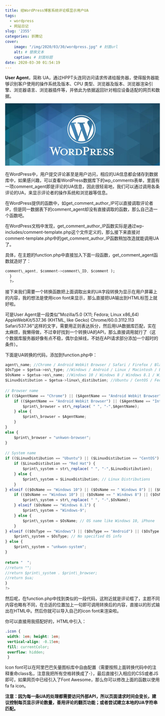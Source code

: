 ```yaml
---
title: 给WordPress博客系统评论框显示用户UA
tags:
  - wordpress
  - 网站日记
slug: '2355'
categories: 折腾记
cover:
    image: "/img/2020/03/30/wordpress.jpg" # 封面url
    alt: # 替换文本
    caption: # 封面标题
date: 2020-03-30 01:54:19
---
```

**User Agent**，简称 UA，通过HPPT头连同访问请求传递给服务器，使得服务器能够识别客户使用的操作系统及版本、CPU 类型、浏览器及版本、浏览器渲染引擎、浏览器语言、浏览器插件等，并依此为依据返回针对相应设备适配的网页和数据。

![wordpress](/img/2020/03/30/wordpress.jpg)

在WordPress中，用户提交评论甚至是用户访问，相应的UA信息都会储存到数据库中，如果感兴趣，可以查看WordPress数据库下的wp\_comments表单，里面有一项comment\_agent即是评论的UA信息，因此很轻易地，我们可以通过调用各条评论的UA，来显示评论者的操作系统和浏览器等信息。 

在WordPress提供的函数中，如get\_comment\_author\_IP可以直接调取评论者IP，但是同一数据表下的comment\_agent却没有直接调取的函数，那么自己造一个函数吧。

在WordPress文档中发现，get\_comment\_author\_IP函数实际是通过wp-includes/comment-template.php这个文件定义的，那么接下来直接对comment-template.php中的get\_comment\_author\_IP函数稍加改造就能调用UA了。

具体，在主题的function.php中直接加入下面一段函数，get\_comment\_agent函数就造好了：

```css
comment\_agent, $comment->comment\_ID, $comment );
  }
  ?>
```

接下来我们需要一个转换函数把上面调取出来的UA字段转换为显示在用户屏幕上的内容，我的想法是使用icon font来显示，那么直接把UA输出到HTML标签上就好啦。

可是User Agent是一段类似"Mozilla/5.0 (X11; Fedora; Linux x86\_64)      AppleWebKit/537.36 (KHTML, like Gecko) Chrome/60.0.3112.113 Safari/537.36"这样的文字，需要用正则表达拆分，然后用UA数据库匹配，实在太麻烦，我懒得做，不过幸好找到一个转换UA的API，那么直接调用就行了（这个数据库服务器好像有点不稳，偶尔会掉线，不妨在API请求部分添加一个超时的条件）。

下面是UA转换的代码，添加到function.php中：

```js
agent\_name; //Chrome / Android Webkit Browser / Safari / Firefox / BlackBerry / Internet Explorer / Edge
$OsType = $getua->os\_type; //Windows / Android / Linux / Macintosh / BlackBerryOS 
$OsName = $getua->os\_name; //Windows 10 / Windows 8 / Windows 8.1 / Windows 7 / Windows XP /  / Android / Linux / OS X / iPhone OS / BlackBerryOS / FreeBSD
$LinuxDistibution = $getua->linux\_distibution; //Ubuntu / CentOS / Fedora / Debian / Red Hat
 
// Browser name
if (($AgentName == "Chrome") || ($AgentName == "Android Webkit Browser") || ($AgentName == "Safari") || ($AgentName == "Firefox") || ($AgentName == "BlackBerry") || ($AgentName == "Internet Explorer") || ($AgentName == "Edge")) {
    if (($AgentName == "Android Webkit Browser") || ($AgentName == "Internet Explorer")) {
        $print\_browser = str\_replace( " ", "-",$AgentName);
    } else {
        $print\_browser = $AgentName;
    }
}
else {
    $print\_browser = "unkwon-browser";
}
 
// System name
if (($LinuxDistibution == "Ubuntu") || ($LinuxDistibution == "CentOS") || ($LinuxDistibution == "Fedora") || ($LinuxDistibution == "Debian") || ($LinuxDistibution == "Red Hat")) {
    if ($LinuxDistibution == "Red Hat") {
        $print\_system = str\_replace( " ", "-",$LinuxDistibution);
    } else {
        $print\_system = $LinuxDistibution; // Linux Distributions
    }
} elseif (($OsName == "Windows 10") || ($OsName == " Windows 8") || ($OsName == "Windows 7") || ($OsName == "Windows XP") || ($OsName == "Android") || ($OsName == "Linux") || ($OsName == "OS X") || ($OsName == "iPhone OS") || ($OsName == "BlackBerryOS") || ($OsName == "FreeBSD")) {
    if (($OsName == "Windows 10") || ($OsName == " Windows 8") || ($OsName == "Windows 8.1") || ($OsName == "Windows 7") || ($OsName == "Windows XP") || ($OsName == "OS X") || ($OsName == "iPhone OS")) {
        $print\_system = str\_replace( " ", "-",$OsName);
    } elseif ($OsName == "Windows 8.1") {
        $print\_system = "Windows-9";
    } else {
        $print\_system = $OsName; // OS name like Windows 10, iPhone
    }
} elseif (($OsType == "Windows") || ($OsType == "Android") || ($OsType == "Linux") || ($OsType == "Macintosh") || ($OsType == "BlackBerryOS")) {
    $print\_system = $OsType; // No specified OS info
} else { 
    $print\_system = "unkwon-system";
}
 
return "  ";
//return ""; 
//return $print\_system . $print\_browser;
//return $ua;
}
?>
```

然后呢，在function.php中找到类似的一段代码，这附近就是评论框了，主题不同内容也略有不同，在合适的位置加上一句即可调用转换后的内容，直接以的形式输出在HTML中。然后你就可以导入自己的icon font来渲染啦。

你可以直接用我搭配好的，HTML中引入：

```css
.icon {
 width: 1em; height: 1em;
 vertical-align: -0.15em;
 fill: currentColor;
 overflow: hidden;
 } 
```

Icon font可以在阿里巴巴矢量图标库中自由配置（需要按照上面转换代码中的注释重命class名，注意我把所有空格转换成了-），最后直接引入相应的CSS或者JS即可，如果网页中已经引入了Font Awesome，那么你可以修改上面的函数以使用fa fa icon。

**注意：因为每一条UA的处理都需要访问外部API，所以页面请求时间会变长，建议控制每页显示评论数量，善用评论的翻页功能；或者尝试建立本地的UA字符串匹配。**